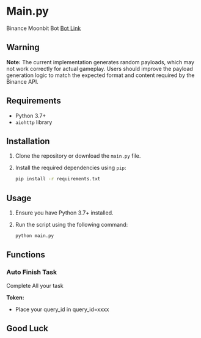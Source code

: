 # Main.py

Binance Moonbit Bot [Bot Link](https://t.me/Binance_Moonbix_bot/start?startApp=ref_916734478&startapp=ref_916734478&utm_medium=web_share_copy)

## Warning

**Note:** The current implementation generates random payloads, which may not work correctly for actual gameplay. Users should improve the payload generation logic to match the expected format and content required by the Binance API.

## Requirements

- Python 3.7+
- `aiohttp` library

## Installation

1. Clone the repository or download the `main.py` file.
2. Install the required dependencies using `pip`:

    ```sh
    pip install -r requirements.txt
    ```

## Usage

1. Ensure you have Python 3.7+ installed.
2. Run the script using the following command:

    ```sh
    python main.py
    ```

## Functions

### Auto Finish Task

Complete All your task

**Token:**
- Place your query_id  in query_id=xxxx

## Good Luck